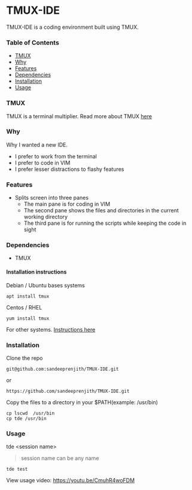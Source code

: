 # TMUX-IDE

TMUX-IDE is a coding environment built using TMUX. 


### Table of Contents

- [TMUX](#tmux)
- [Why](#why)
- [Features](#features)
- [Dependencies](#dependencies)
- [Installation](#installation)
- [Usage](#usage)

### TMUX

TMUX is a terminal multiplier. 
Read more about TMUX [here](https://github.com/tmux/tmux/blob/master/README)

### Why

Why I wanted a new IDE. 

* I prefer to work from the terminal
* I prefer to code in VIM
* I prefer lesser distractions to flashy features

### Features

* Splits screen into three panes
	- The main pane is for coding in VIM
	- The second pane shows the files and directories in the current working directory
	- The third pane is for running the scripts while keeping the code in sight

### Dependencies

* TMUX

#### Installation instructions

Debian / Ubuntu bases systems

```
apt install tmux

```

Centos / RHEL

```
yum install tmux

```

For other systems. [Instructions here](https://github.com/tmux/tmux/wiki)

### Installation 

Clone the repo

```
git@github.com:sandeeprenjith/TMUX-IDE.git

```

or 

```
https://github.com/sandeeprenjith/TMUX-IDE.git

```
Copy the files to a directory in your $PATH(example: /usr/bin)

```
cp lscwd  /usr/bin
cp tde /usr/bin

```

### Usage

tde \<session name\>

> session name can be any name

```
tde test

```

View usage video: https://youtu.be/CmuhR4woFDM
